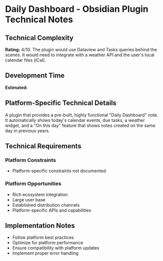 # Daily Dashboard - Obsidian Plugin Technical Notes

## Technical Complexity
**Rating:** 4/10. The plugin would use Dataview and Tasks queries behind the scenes. It would need to integrate with a weather API and the user's local calendar files (iCal).

## Development Time
**Estimated:** 

## Platform-Specific Technical Details
A plugin that provides a pre-built, highly functional "Daily Dashboard" note. It automatically shows today's calendar events, due tasks, a weather widget, and a "On this day" feature that shows notes created on the same day in previous years.

## Technical Requirements

### Platform Constraints
- Platform-specific constraints not documented

### Platform Opportunities
- Rich ecosystem integration
- Large user base
- Established distribution channels
- Platform-specific APIs and capabilities

## Implementation Notes
- Follow platform best practices
- Optimize for platform performance
- Ensure compatibility with platform updates
- Implement proper error handling

